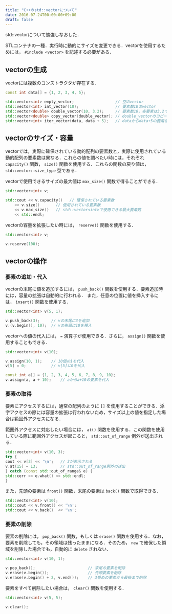 ```yaml
---
title: "C++のstd::vectorについて"
date: 2016-07-24T00:00:00+09:00
draft: false
---
```


std::vectorについて勉強しなおした．

STLコンテナの一種．実行時に動的にサイズを変更できる．vectorを使用するためには， `#include <vector>` を記述する必要がある．

## vectorの生成
vectorには複数のコンストラクタが存在する．

```cpp
const int data[] = {1, 2, 3, 4, 5};

std::vector<int> empty_vector;                  // 空のvector
std::vector<int> int_vector(10);                // 要素数10のvector
std::vector<double> double_vector(10, 3.2);     // 要素数10，各要素は3.2で初期化されたvector
std::vector<double> copy_vector(double_vector); // double_vectorのコピー
std::vector<int> iter_vector(data, data + 5);   // dataからdata+5の要素をもつvector
```

## vectorのサイズ・容量
vectorでは，実際に確保されている動的配列の要素数と，実際に使用されている動的配列の要素数は異なる．これらの値を調べたい時には，それぞれ `capacity()` 関数， `size()` 関数を使用する．これらの関数の戻り値は， `std::vector::size_type` 型である．

vectorで使用できるサイズの最大値は `max_size()` 関数で得ることができる．

```cpp
std::vector<int> v;

std::cout << v.capacity()   // 確保されている要素数
    << v.size()       // 使用されている要素数
    << v.max_size()   // std::vector<int>で使用できる最大要素数
    << std::endl;
```
vectorの容量を拡張したい時には， `reserve()` 関数を使用する．

```cpp
std::vector<int> v;

v.reserve(100);
```

## vectorの操作

### 要素の追加・代入
vectorの末尾に値を追加するには， `push_back()` 関数を使用する．要素追加時には，容量の拡張は自動的に行われる．
また，任意の位置に値を挿入するには， `insert()` 関数を使用する．

```cpp
std::vector<int> v(5, 1);

v.push_back(3);     // vの末尾に3を追加
v.(v.begin(), 10);  // vの先頭に10を挿入
```

vectorへの値の代入には， `=` 演算子が使用できる．さらに， `assign()` 関数を使用することもできる．

```cpp
std::vector<int> v(10);

v.assign(10, 1);    // 10個の1を代入
v[5] = 0;           // v[5]に0を代入

const int a[] = {1, 2, 3, 4, 5, 6, 7, 8, 9, 10};
v.assign(a, a + 10);    // aからa+10の要素を代入
```

### 要素の取得
要素にアクセスするには，通常の配列のように `[]` を使用することができる．添字アクセスの際には容量の拡張は行われないため，サイズ以上の値を指定した場合は範囲外アクセスになる．

範囲外アクセスに対応したい場合には， `at()` 関数を使用する．この関数を使用している際に範囲外アクセスが起こると， `std::out_of_range` 例外が送出される．

```cpp
std::vector<int> v(10, 3);
try {
cout << v[3] << '\n';   // 3が表示される
v.at(15) = 13;          // std::out_of_range例外の送出
} catch (const std::out_of_range& e) {
std::cerr << e.what() << std::endl;
}
```

また，先頭の要素は `front()` 関数，末尾の要素は `back()` 関数で取得できる．

```cpp
std::vector<int> v(10);
std::cout << v.front() << '\n';
std::cout << v.back()  << '\n';
```

### 要素の削除
要素の削除には， `pop_back()` 関数，もしくは `erase()` 関数を使用する．なお，要素を削除しても，その領域は残ったままになる．そのため， `new` で確保した領域を削除した場合でも，自動的に `delete` されない．

```cpp
std::vector<int> v(10, 1);

v.pop_back();                       // 末尾の要素を削除
v.erase(v.begin());                 // 先頭要素を削除
v.erase(v.begin() + 2, v.end());    // 3番めの要素から最後まで削除
```

要素をすべて削除したい場合は， `clear()` 関数を使用する．

```cpp
std::vector<int> v(5, 5);

v.clear();
```
